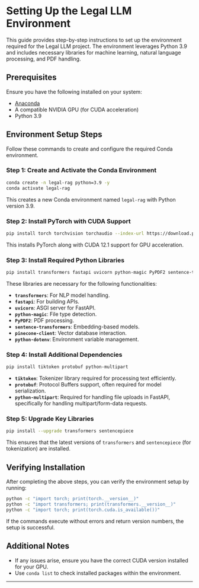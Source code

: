 # Setting Up the Legal LLM Environment

This guide provides step-by-step instructions to set up the environment required for the Legal LLM project. The environment leverages Python 3.9 and includes necessary libraries for machine learning, natural language processing, and PDF handling.

## Prerequisites

Ensure you have the following installed on your system:
- [Anaconda](https://www.anaconda.com/products/distribution)
- A compatible NVIDIA GPU (for CUDA acceleration)
- Python 3.9

## Environment Setup Steps

Follow these commands to create and configure the required Conda environment.

### Step 1: Create and Activate the Conda Environment

```bash
conda create -n legal-rag python=3.9 -y
conda activate legal-rag
```

This creates a new Conda environment named `legal-rag` with Python version 3.9.

### Step 2: Install PyTorch with CUDA Support

```bash
pip install torch torchvision torchaudio --index-url https://download.pytorch.org/whl/cu121
```

This installs PyTorch along with CUDA 12.1 support for GPU acceleration.

### Step 3: Install Required Python Libraries

```bash
pip install transformers fastapi uvicorn python-magic PyPDF2 sentence-transformers pinecone-client python-dotenv groq
```

These libraries are necessary for the following functionalities:
- **`transformers`**: For NLP model handling.
- **`fastapi`**: For building APIs.
- **`uvicorn`**: ASGI server for FastAPI.
- **`python-magic`**: File type detection.
- **`PyPDF2`**: PDF processing.
- **`sentence-transformers`**: Embedding-based models.
- **`pinecone-client`**: Vector database interaction.
- **`python-dotenv`**: Environment variable management.

### Step 4: Install Additional Dependencies

```bash
pip install tiktoken protobuf python-multipart
```

- **`tiktoken`**: Tokenizer library required for processing text efficiently.
- **`protobuf`**: Protocol Buffers support, often required for model serialization.
- **`python-multipart`**: Required for handling file uploads in FastAPI, specifically for handling multipart/form-data requests.

### Step 5: Upgrade Key Libraries

```bash
pip install --upgrade transformers sentencepiece
```

This ensures that the latest versions of `transformers` and `sentencepiece` (for tokenization) are installed.

## Verifying Installation

After completing the above steps, you can verify the environment setup by running:

```bash
python -c "import torch; print(torch.__version__)"
python -c "import transformers; print(transformers.__version__)"
python -c "import torch; print(torch.cuda.is_available())"
```

If the commands execute without errors and return version numbers, the setup is successful.

## Additional Notes

- If any issues arise, ensure you have the correct CUDA version installed for your GPU.
- Use `conda list` to check installed packages within the environment.

---

